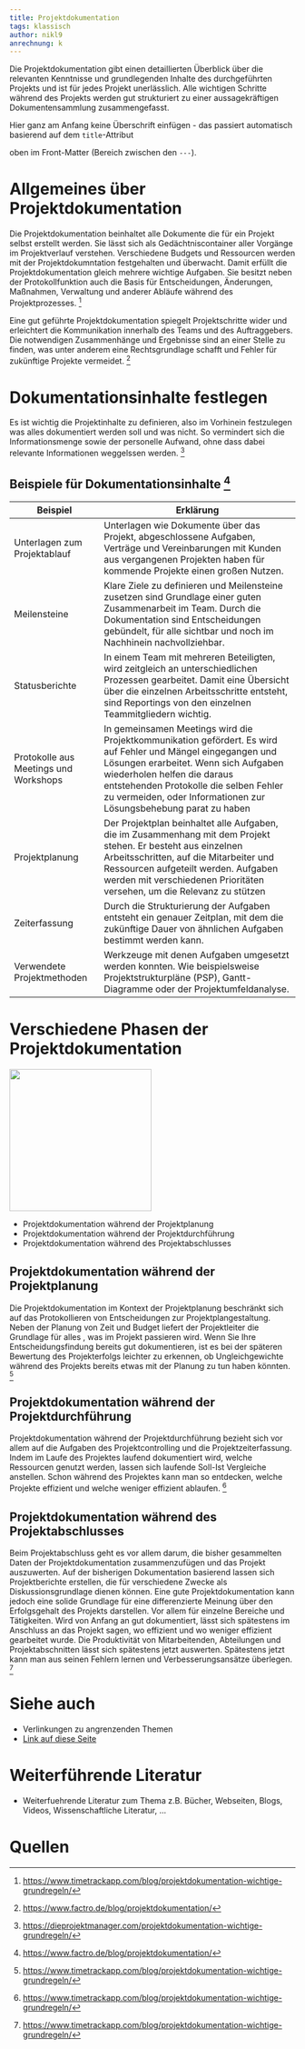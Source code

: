 ```yaml
---
title: Projektdokumentation
tags: klassisch
author: nikl9
anrechnung: k
---
```


Die Projektdokumentation gibt einen detaillierten Überblick über die relevanten Kenntnisse und grundlegenden Inhalte des durchgeführten Projekts und ist für jedes Projekt unerlässlich. Alle wichtigen Schritte während des Projekts werden gut strukturiert zu einer aussagekräftigen Dokumentensammlung zusammengefasst.

Hier ganz am Anfang keine Überschrift einfügen - das passiert automatisch basierend auf dem `title`-Attribut

oben im Front-Matter (Bereich zwischen den `---`).

# Allgemeines über Projektdokumentation

Die Projektdokumentation beinhaltet alle Dokumente die für ein Projekt selbst erstellt werden. Sie lässt sich als Gedächtniscontainer aller Vorgänge im Projektverlauf verstehen. Verschiedene Budgets und Ressourcen werden mit der Projektdokumntation festgehalten und überwacht. Damit erfüllt die Projektdokumentation gleich mehrere wichtige Aufgaben. Sie besitzt neben der Protokollfunktion auch die Basis für Entscheidungen, Änderungen, Maßnahmen, Verwaltung und anderer Abläufe während des Projektprozesses. [^1] 

Eine gut geführte Projektdokumentation spiegelt Projektschritte wider und erleichtert die Kommunikation innerhalb des Teams und des Auftraggebers. Die notwendigen Zusammenhänge und Ergebnisse sind an einer Stelle zu finden, was unter anderem eine Rechtsgrundlage schafft und Fehler für zukünftige Projekte vermeidet. [^2]


# Dokumentationsinhalte festlegen

Es ist wichtig die Projektinhalte zu definieren, also im Vorhinein festzulegen was alles dokumentiert werden soll und was nicht. So vermindert sich die Informationsmenge sowie der personelle Aufwand, ohne dass dabei relevante Informationen weggelssen werden. [^3]

## Beispiele für Dokumentationsinhalte [^4]

| Beispiel         | Erklärung     |
| ------------ | ------------- |
| Unterlagen zum Projektablauf  |   Unterlagen wie Dokumente über das Projekt, abgeschlossene Aufgaben, Verträge und Vereinbarungen mit Kunden aus vergangenen Projekten haben für kommende Projekte einen großen Nutzen.|
| Meilensteine  | Klare Ziele zu definieren und Meilensteine zusetzen sind Grundlage einer guten Zusammenarbeit im Team. Durch die Dokumentation sind Entscheidungen gebündelt, für alle sichtbar und noch im Nachhinein nachvollziehbar.  |
| Statusberichte | In einem Team mit mehreren Beteiligten, wird zeitgleich an unterschiedlichen Prozessen gearbeitet. Damit eine Übersicht über die einzelnen Arbeitsschritte entsteht, sind Reportings von den einzelnen Teammitgliedern wichtig. |
| Protokolle aus Meetings und Workshops | In gemeinsamen Meetings wird die Projektkommunikation gefördert. Es wird auf Fehler und Mängel eingegangen und Lösungen erarbeitet. Wenn sich Aufgaben wiederholen helfen die daraus entstehenden Protokolle die selben Fehler zu vermeiden, oder Informationen zur Lösungsbehebung parat zu haben |
| Projektplanung | Der Projektplan beinhaltet alle Aufgaben, die im Zusammenhang mit dem Projekt stehen. Er besteht aus einzelnen Arbeitsschritten, auf die Mitarbeiter und Ressourcen aufgeteilt werden. Aufgaben werden mit verschiedenen Prioritäten versehen, um die Relevanz zu stützen |
| Zeiterfassung | Durch die Strukturierung der Aufgaben entsteht ein genauer Zeitplan, mit dem die zukünftige Dauer von ähnlichen Aufgaben bestimmt werden kann. |
| Verwendete Projektmethoden | Werkzeuge mit denen Aufgaben umgesetzt werden konnten. Wie beispielsweise Projektstrukturpläne (PSP), Gantt-Diagramme oder der Projektumfeldanalyse. |


# Verschiedene Phasen der Projektdokumentation

<img src="https://www.derpade.de/wp-content/uploads/2016/01/Projektdokumentation.jpg" width="250">

* Projektdokumentation während der Projektplanung
* Projektdokumentation während der Projektdurchführung
* Projektdokumentation während des Projektabschlusses

## Projektdokumentation während der Projektplanung

Die Projektdokumentation im Kontext der Projektplanung beschränkt sich auf das Protokollieren von Entscheidungen zur Projektplangestaltung. Neben der Planung von Zeit und Budget liefert der Projektleiter die Grundlage für alles , was im Projekt passieren wird. Wenn Sie Ihre Entscheidungsfindung bereits gut dokumentieren, ist es bei der späteren Bewertung des Projekterfolgs leichter zu erkennen, ob Ungleichgewichte während des Projekts bereits etwas mit der Planung zu tun haben könnten. [^5]


## Projektdokumentation während der Projektdurchführung

Projektdokumentation während der Projektdurchführung bezieht sich vor allem auf die Aufgaben des Projektcontrolling und die Projektzeiterfassung. Indem im Laufe des Projektes laufend dokumentiert wird, welche Ressourcen genutzt werden, lassen sich laufende Soll-Ist Vergleiche anstellen. Schon während des Projektes kann man so entdecken, welche Projekte effizient und welche weniger effizient ablaufen. [^6]

## Projektdokumentation während des Projektabschlusses

Beim Projektabschluss geht es vor allem darum, die bisher gesammelten Daten der Projektdokumentation zusammenzufügen und das Projekt auszuwerten. Auf der bisherigen Dokumentation basierend lassen sich Projektberichte erstellen, die für verschiedene Zwecke als Diskussionsgrundlage dienen können. Eine gute Projektdokumentation kann jedoch eine solide Grundlage für eine differenzierte Meinung über den Erfolgsgehalt des Projekts darstellen. Vor allem für einzelne Bereiche und Tätigkeiten. Wird von Anfang an gut dokumentiert, lässt sich spätestens im Anschluss an das Projekt sagen, wo effizient und wo weniger effizient gearbeitet wurde. Die Produktivität von Mitarbeitenden, Abteilungen und Projektabschnitten lässt sich spätestens jetzt auswerten. Spätestens jetzt kann man aus seinen Fehlern lernen und Verbesserungsansätze überlegen. [^7]


# Siehe auch

* Verlinkungen zu angrenzenden Themen
* [Link auf diese Seite](Projektdokumentation.md)

# Weiterführende Literatur

* Weiterfuehrende Literatur zum Thema z.B. Bücher, Webseiten, Blogs, Videos, Wissenschaftliche Literatur, ...

# Quellen

[^1]: https://www.timetrackapp.com/blog/projektdokumentation-wichtige-grundregeln/
[^2]: https://www.factro.de/blog/projektdokumentation/
[^3]: https://dieprojektmanager.com/projektdokumentation-wichtige-grundregeln/
[^4]: https://www.factro.de/blog/projektdokumentation/
[^5]: https://www.timetrackapp.com/blog/projektdokumentation-wichtige-grundregeln/
[^6]: https://www.timetrackapp.com/blog/projektdokumentation-wichtige-grundregeln/
[^7]: https://www.timetrackapp.com/blog/projektdokumentation-wichtige-grundregeln/

